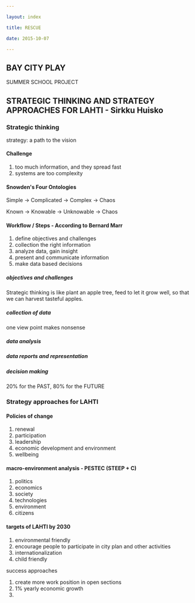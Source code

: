 ```yaml
---

layout: index

title: RESCUE

date: 2015-10-07

---
```




## BAY CITY PLAY

SUMMER SCHOOL PROJECT

## STRATEGIC THINKING AND STRATEGY APPROACHES FOR LAHTI - Sirkku Huisko

### Strategic thinking

strategy: a path to the vision

#### Challenge

1. too much information, and they spread fast
2. systems are too complexity

#### Snowden's Four Ontologies

Simple -> Complicated -> Complex -> Chaos

Known -> Knowable -> Unknowable -> Chaos

#### Workflow / Steps - According to Bernard Marr

1. define objectives and challenges
2. collection the right information
3. analyze data, gain insight
4. present and communicate information
5. make data based decisions

##### objectives and challenges

Strategic thinking is like plant an apple tree, feed to let it grow well, so that we can harvest tasteful apples.

##### collection of data

one view point makes nonsense

##### data analysis

##### data reports and representation

##### decision making

20% for the PAST, 80% for the FUTURE

### Strategy approaches for LAHTI

#### Policies of change

1. renewal
2. participation
3. leadership
4. economic development and environment
5. wellbeing

#### macro-environment analysis - PESTEC (STEEP + C)

1. politics
2. economics
3. society
4. technologies
5. environment
6. citizens

#### targets of LAHTI by 2030

1. environmental friendly
2. encourage people to participate in city plan and other activities
3. internationalization
4. child friendly


success approaches

1. create more work position in open sections
2. 1% yearly economic growth
3. 
